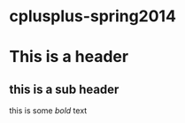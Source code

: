 cplusplus-spring2014
====================

# This is a header

## this is a sub header

this is some *bold* text
